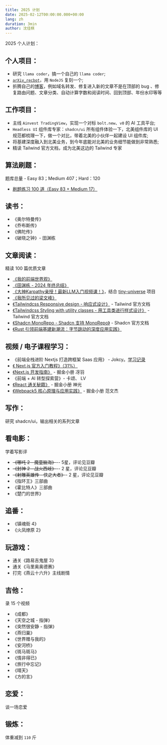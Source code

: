 ```yaml
---
title: 2025 计划
date: 2025-02-12T00:00:00.000+00:00
lang: zh
duration: 3min
author: 沈佳棋
---
```


2025 个人计划：

## 个人项目：

* 研究 `llama coder`，搞一个自己的 `llama coder`;
* [`arXiv_recbot`](https://github.com/yuandong-tian/arXiv_recbot)，用 `NodeJS` 复刻一个;
* 折腾自己的[博客](https://www.oppenheimor.tech/index-zh)，例如域名转发、修复进入新的文章不是在顶部的 bug 、修复路由问题、文章分类、自动计算字数和阅读时间、回到顶部、年份水印等等

## 工作项目：

* 主线 `Ainvest TradingView`，实现一个对标 `bolt.new`、`v0` 的 AI 工具平台;
* `Headless UI` 组件库专家：`shadcn/ui` 所有组件体验一下，北美组件库的 UI 规范都梳理一下，做一个对比，带着北美的小伙伴一起建设 UI 组件库;
* 将基建深度融入到北美业务，到今年底能对北美的业务细节能做到非常熟悉;
* 精读 Tailwind 官方文档，成为北美这边的 Tailwind 专家

## 算法刷题：

题库总量 - Easy 83；Medium 407；Hard：120  

* [刷题练习 100 道（Easy 83 + Medium 17）](https://juejin.cn/problemset)

## 读书：

* 《奥尔特曼传》
* 《乔布斯传》
* 《佛陀传》
* 《破晓之钟》- 田渊栋

## 文章阅读：

精读 100 篇优质文章

* [《我的前端世界观》](https://juejin.cn/post/7467856554596073498 )
* [《田渊栋 - 2024 年终总结》](https://zhuanlan.zhihu.com/p/15135181332 )
* [《大神Karpathy亲授！最新LLM入门视频课！》](https://mp.weixin.qq.com/s/qw4CNN4z4-T_HUcezdkU0A)，结合 [tiny-universe](https://github.com/datawhalechina/tiny-universe) 项目
* [《我所见过的梁文峰》](https://mp.weixin.qq.com/s/tv_eN8-bxH_PkqCFu3P-7g)
* [《Tailwindcss Responsive design - 响应式设计》](https://tailwindcss.com/docs/responsive-design) - Tailwind 官方文档 
* [《Tailwindcss Styling with utility classes - 用工具类进行样式设计》](https://tailwindcss.com/docs/styling-with-utility-classes ) - Tailwind 官方文档
* [《Shadcn MonoRepo - Shadcn 支持 MonoRepo》](https://ui.shadcn.com/docs/monorepo ) - Shadcn 官方文档
* [《Rust 引领前端基建新潮流：字节跳动的深度应用实践》](https://juejin.cn/post/7410352164978196531)

## 视频 / 电子课程学习：

* 《前端全栈进阶 Nextjs 打造跨框架 Saas 应用》 - Jokcy。[学习记录](https://omniscient-wildflower-699.notion.site/NextJS-course-15650dc108918095b35dc5013a5cfa7c?pvs=4)
* [《 Next.js 官方入门教程》（31%）](https://nextjs.org/learn:https://github.com/oppenheimor/nextjs-book-practice )
* [《Next.js 开发指南》](https://juejin.cn/book/7307859898316881957) - 掘金小册 冴羽
* 《前端 + AI 转型探索营》- 卡颂、 LV
* [《React 通关秘籍》](https://juejin.cn/book/7294082310658326565) - 掘金小册 神光
* [《Webpack5 核心原理与应用实践》](https://juejin.cn/book/7115598540721618944) - 掘金小册 范文杰

## 写作：

研究 shadcn/ui，输出相关的系列文章

## 看电影：

学着写影评

* ~~《哪吒 2 - 魔童脑海》~~-- 5星，评论见豆瓣
* ~~《封神 2 - 战火西岐》~~-- 2 星，评论见豆瓣
* ~~《射雕英雄传 - 侠之大者》~~- 2 星，评论见豆瓣
* 《指环王》三部曲
* 《霍比特人》三部曲
* 《楚门的世界》

## 追番：

* 《镇魂街 4》
* 《火凤燎原 2》

## 玩游戏：

* 通关《路易吉鬼屋 3》
* 通关《马里奥奥德赛》
* 打完《燕云十六升》主线剧情

## 吉他：

录 15 个视频

* 《成都》
* 《天空之城 - 指弹》
* 《突然很安静 - 指弹》
* 《燕归巢》
* 《世界赠与我的》
* 《安河桥》
* 《斑马斑马》
* 《情非得已》
* 《旅行中忘记》
* 《晴天》
* 《方的言》

## 恋爱：

谈一场恋爱

## 锻炼：

体重减到 `110` 斤